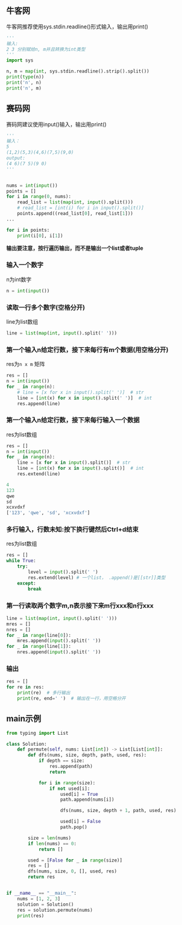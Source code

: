 

## 牛客网

牛客网推荐使用sys.stdin.readline()形式输入，输出用print()

```python
'''
输入:
2 3 分别赋给n, m并且转换为int类型
'''
import sys

n, m = map(int, sys.stdin.readline().strip().split())
print(type(n))
print('n', n)
print('n', m)
```



## 赛码网

赛码网建议使用input()输入，输出用print()

```python
'''
输入：
5
(1,2)(5,3)(4,6)(7,5)(9,0)
output:
(4 6)(7 5)(9 0)
'''


nums = int(input())
points = []
for i in range(0, nums):
    read_list = list(map(int, input().split()))
    # read_list = [int(i) for i in input().split()]
    points.append((read_list[0], read_list[1]))
...

for i in points:
    print(i[0], i[1])
```



**输出要注意，按行遍历输出，而不是输出一个list或者tuple**



### 输入一个数字

n为int数字

```python
n = int(input())
```



### 读取一行多个数字(空格分开)

line为list数组

```python
line = list(map(int, input().split(' ')))
```



### 第一个输入n给定行数，接下来每行有m个数据(用空格分开)

res为`n x m` 矩阵

```python
res = []
n = int(input())
for _ in range(n):
    # line = [x for x in input().split(' ')]  # str
    line = [int(x) for x in input().split(' ')]  # int
    res.append(line)
```



### 第一个输入n给定行数，接下来每行输入一个数据

res为list数组

```python
res = []
n = int(input())
for _ in range(n):
    line = [x for x in input().split()]  # str
    line = [int(x) for x in input().split()]  # int
    res.extend(line)
```

```python
4
123
qwe
sd
xcxvdxf
['123', 'qwe', 'sd', 'xcxvdxf']
```



### 多行输入，行数未知:按下换行键然后Ctrl+d结束

res为list数组

```python
res = []
while True:
    try:
        level = input().split(' ')
        res.extend(level) # 一个list， .append()是[[str]]类型
    except:
        break
```



### 第一行读取两个数字m,n表示接下来m行xxx和n行xxx

```python
line = list(map(int, input().split(' ')))
mres = []
nres = []
for _ in range(line[0]):
    mres.append(input().split(' '))
for _ in range(line[1]):
    nres.append(input().split(' '))
```



### 输出

```python
res = []
for re in res:
    print(re)  # 多行输出
    print(re, end=' ')  # 输出在一行，用空格分开
```



## main示例

```python
from typing import List

class Solution:
    def permute(self, nums: List[int]) -> List[List[int]]:
        def dfs(nums, size, depth, path, used, res):
            if depth == size:
                res.append(path)
                return

            for i in range(size):
                if not used[i]:
                    used[i] = True
                    path.append(nums[i])

                    dfs(nums, size, depth + 1, path, used, res)

                    used[i] = False
                    path.pop()

        size = len(nums)
        if len(nums) == 0:
            return []

        used = [False for _ in range(size)]
        res = []
        dfs(nums, size, 0, [], used, res)
        return res


if __name__ == "__main__":
    nums = [1, 2, 3]
    solution = Solution()
    res = solution.permute(nums)
    print(res)

```

